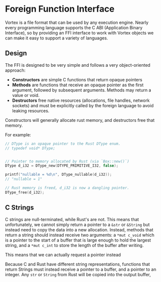 # Foreign Function Interface

Vortex is a file format that can be used by any execution engine. Nearly every programming language supports
the C ABI (Application Binary Interface), so by providing an FFI interface to work with Vortex objects we can
make it easy to support a variety of languages.

## Design

The FFI is designed to be very simple and follows a very object-oriented approach:

- **Constructors** are simple C functions that return opaque pointers
- **Methods** are functions that receive an opaque pointer as the first argument, followed by subsequent arguments.
  Methods may return a value or void.
- **Destructors** free native resources (allocations, file handles, network sockets) and must be explicitly called by
  the foreign language to avoid leaking resources.

Constructors will generally allocate rust memory, and destructors free that memory.

For example:

```c
// DType is an opaque pointer to the Rust DType enum.
// typedef void* DType;


// Pointer to memory allocated by Rust (via `Box::new()`)
DType d_i32 = DType_new(DTYPE_PRIMITIVE_I32, false);

printf("nullable = %d\n", DType_nullable(d_i32));
// "nullable = 1"

// Rust memory is freed, d_i32 is now a dangling pointer.
DType_free(d_i32);
```

## C Strings

C strings are null-terminated, while Rust's are not. This means that unfortunately, we cannot simply return a pointer
to a `&str` or `&String` but instead need to copy the data into a new allocation. Instead, methods that return a string
should instead receive two arguments:
a `*mut c_void` which is a pointer to the start of a buffer that is large enough to hold the largest string, and a
`*mut c_int` to store the length of the buffer after writing.

This means that we can actually request a pointer instead

Because C and Rust have different string representations, functions that return Strings must instead receive
a pointer to a buffer, and a pointer to an integer. Any `str` or `String` from Rust will be copied into the output
buffer,